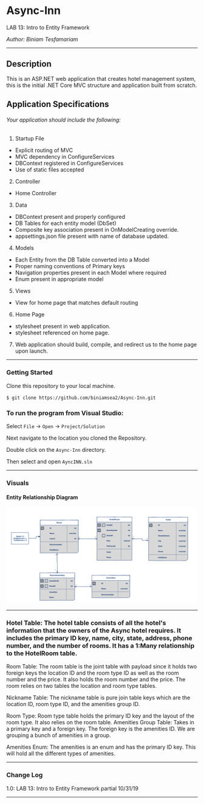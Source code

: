 # Async-Inn

LAB 13: Intro to Entity Framework  

*Author: Biniam Tesfamariam*

----

## Description
This is an ASP.NET web application that creates hotel management system, 
this is the initial .NET Core MVC structure and application built from scratch.

## Application Specifications
###### Your application should include the following:  

1) Startup File  
- Explicit routing of MVC  
- MVC dependency in ConfigureServices  
- DBContext registered in ConfigureServices  
- Use of static files accepted  
2) Controller  
- Home Controller  
3) Data  
- DBContext present and properly configured  
- DB Tables for each entity model (DbSet<T>)  
- Composite key association present in OnModelCreating override.  
- appsettings.json file present with name of database updated.  
4) Models  
- Each Entity from the DB Table converted into a Model  
- Proper naming conventions of Primary keys  
- Navigation properties present in each Model where required  
- Enum present in appropriate model  
5) Views  
- View for home page that matches default routing  
6) Home Page  
- stylesheet present in web application.  
- stylesheet referenced on home page.  
7) Web application should build, compile, and redirect us to the home page upon launch.  


---

### Getting Started
Clone this repository to your local machine.

```
$ git clone https://github.com/biniamsea2/Async-Inn.git
```

### To run the program from Visual Studio:
Select ```File``` -> ```Open``` -> ```Project/Solution```

Next navigate to the location you cloned the Repository.

Double click on the ```Async-Inn``` directory.

Then select and open ```AyncINN.sln```

---

### Visuals

#### Entity Relationship Diagram
![Image 1](https://github.com/biniamsea2/Async-Inn/blob/master/AsyncInn2.png)

---
### Hotel Table: The hotel table consists of all the hotel's information that the owners of the Async hotel requires. It includes the primary ID key, name, city, state, address, phone number, and the number of rooms. It has a 1:Many relationship to the HotelRoom table. 

Room Table: The room table is the joint table with payload since it holds two foreign keys the location ID and the room type ID as well as the room number and the price. It also holds the room number and the price. The room relies on two tables the location and room type tables.

Nickname Table: The nickname table is pure join table keys which are the location ID, room type ID, and the amenities group ID. 

Room Type: Room type table holds the primary ID key and the layout of the room type. It also relies on the room table.
Amenities Group Table: Takes in a primary key and a foreign key. The foreign key is the amenities ID. We are grouping a bunch of amenities in a group.

Amenities Enum: The amenities is an enum and has the primary ID key. This will hold all the different types of amenities.

---

### Change Log
1.0: LAB 13: Intro to Entity Framework partial 10/31/19

------------------------------
